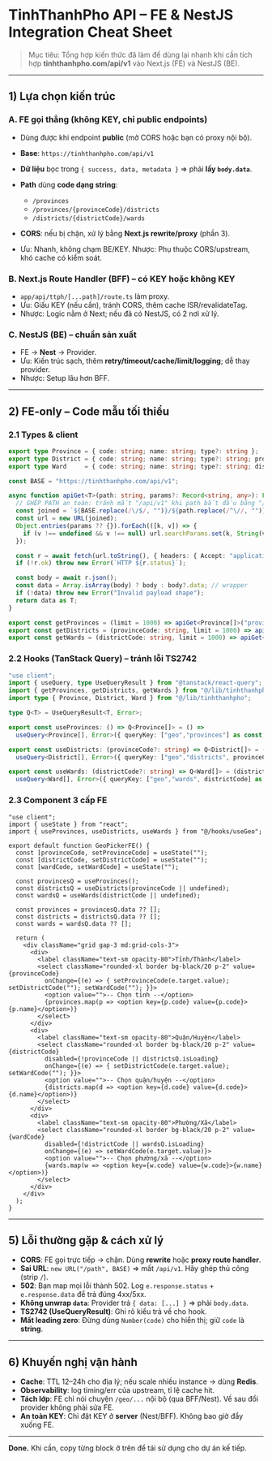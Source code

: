 # TinhThanhPho API – FE & NestJS Integration Cheat Sheet

> Mục tiêu: Tổng hợp kiến thức đã làm để dùng lại nhanh khi cần tích hợp **tinhthanhpho.com/api/v1** vào Next.js (FE) và NestJS (BE).

---

## 1) Lựa chọn kiến trúc

### A. FE gọi thẳng (không KEY, chỉ public endpoints)  

* Dùng được khi endpoint **public** (mở CORS hoặc bạn có proxy nội bộ).
* **Base**: `https://tinhthanhpho.com/api/v1`
* **Dữ liệu** bọc trong `{ success, data, metadata }` ⇒ phải **lấy `body.data`**.
* **Path** dùng **code dạng string**:

  * `/provinces`
  * `/provinces/{provinceCode}/districts`
  * `/districts/{districtCode}/wards`
* **CORS**: nếu bị chặn, xử lý bằng **Next.js rewrite/proxy** (phần 3).
* Ưu: Nhanh, không chạm BE/KEY.  Nhược: Phụ thuộc CORS/upstream, khó cache có kiểm soát.

### B. Next.js Route Handler (BFF) – có KEY hoặc không KEY

* `app/api/ttph/[...path]/route.ts` làm proxy.
* Ưu: Giấu KEY (nếu cần), tránh CORS, thêm cache ISR/revalidateTag.
* Nhược: Logic nằm ở Next; nếu đã có NestJS, có 2 nơi xử lý.

### C. NestJS (BE) – chuẩn sản xuất

* FE → **Nest** → Provider.
* Ưu: Kiến trúc sạch, thêm **retry/timeout/cache/limit/logging**; dễ thay provider.
* Nhược: Setup lâu hơn BFF.

---

## 2) FE-only – Code mẫu tối thiểu

### 2.1 Types & client

```ts
export type Province = { code: string; name: string; type?: string };
export type District = { code: string; name: string; type?: string; province_code?: string };
export type Ward     = { code: string; name: string; type?: string; district_code?: string; province_code?: string };

const BASE = "https://tinhthanhpho.com/api/v1";

async function apiGet<T>(path: string, params?: Record<string, any>): Promise<T> {
  // GHÉP PATH an toàn: tránh mất "/api/v1" khi path bắt đầu bằng "/"
  const joined = `${BASE.replace(/\/$/, "")}/${path.replace(/^\//, "")}`;
  const url = new URL(joined);
  Object.entries(params ?? {}).forEach(([k, v]) => {
    if (v !== undefined && v !== null) url.searchParams.set(k, String(v));
  });

  const r = await fetch(url.toString(), { headers: { Accept: "application/json" } });
  if (!r.ok) throw new Error(`HTTP ${r.status}`);

  const body = await r.json();
  const data = Array.isArray(body) ? body : body?.data; // wrapper
  if (!data) throw new Error("Invalid payload shape");
  return data as T;
}

export const getProvinces = (limit = 1000) => apiGet<Province[]>("provinces", { limit });
export const getDistricts = (provinceCode: string, limit = 1000) => apiGet<District[]>(`provinces/${provinceCode}/districts`, { limit });
export const getWards = (districtCode: string, limit = 1000) => apiGet<Ward[]>(`districts/${districtCode}/wards`, { limit });
```

### 2.2 Hooks (TanStack Query) – tránh lỗi TS2742

```ts
"use client";
import { useQuery, type UseQueryResult } from "@tanstack/react-query";
import { getProvinces, getDistricts, getWards } from "@/lib/tinhthanhpho";
import type { Province, District, Ward } from "@/lib/tinhthanhpho";

type Q<T> = UseQueryResult<T, Error>;

export const useProvinces: () => Q<Province[]> = () =>
  useQuery<Province[], Error>({ queryKey: ["geo","provinces"] as const, queryFn: () => getProvinces(), staleTime: 86_400_000 });

export const useDistricts: (provinceCode?: string) => Q<District[]> = (provinceCode) =>
  useQuery<District[], Error>({ queryKey: ["geo","districts", provinceCode] as const, queryFn: () => getDistricts(provinceCode!), enabled: !!provinceCode, staleTime: 86_400_000 });

export const useWards: (districtCode?: string) => Q<Ward[]> = (districtCode) =>
  useQuery<Ward[], Error>({ queryKey: ["geo","wards", districtCode] as const, queryFn: () => getWards(districtCode!), enabled: !!districtCode, staleTime: 86_400_000 });
```

### 2.3 Component 3 cấp FE

```tsx
"use client";
import { useState } from "react";
import { useProvinces, useDistricts, useWards } from "@/hooks/useGeo";

export default function GeoPickerFE() {
  const [provinceCode, setProvinceCode] = useState("");
  const [districtCode, setDistrictCode] = useState("");
  const [wardCode, setWardCode] = useState("");

  const provincesQ = useProvinces();
  const districtsQ = useDistricts(provinceCode || undefined);
  const wardsQ = useWards(districtCode || undefined);

  const provinces = provincesQ.data ?? [];
  const districts = districtsQ.data ?? [];
  const wards = wardsQ.data ?? [];

  return (
    <div className="grid gap-3 md:grid-cols-3">
      <div>
        <label className="text-sm opacity-80">Tỉnh/Thành</label>
        <select className="rounded-xl border bg-black/20 p-2" value={provinceCode}
          onChange={(e) => { setProvinceCode(e.target.value); setDistrictCode(""); setWardCode(""); }}>
          <option value="">-- Chọn tỉnh --</option>
          {provinces.map(p => <option key={p.code} value={p.code}>{p.name}</option>)}
        </select>
      </div>
      <div>
        <label className="text-sm opacity-80">Quận/Huyện</label>
        <select className="rounded-xl border bg-black/20 p-2" value={districtCode}
          disabled={!provinceCode || districtsQ.isLoading}
          onChange={(e) => { setDistrictCode(e.target.value); setWardCode(""); }}>
          <option value="">-- Chọn quận/huyện --</option>
          {districts.map(d => <option key={d.code} value={d.code}>{d.name}</option>)}
        </select>
      </div>
      <div>
        <label className="text-sm opacity-80">Phường/Xã</label>
        <select className="rounded-xl border bg-black/20 p-2" value={wardCode}
          disabled={!districtCode || wardsQ.isLoading}
          onChange={(e) => setWardCode(e.target.value)}>
          <option value="">-- Chọn phường/xã --</option>
          {wards.map(w => <option key={w.code} value={w.code}>{w.name}</option>)}
        </select>
      </div>
    </div>
  );
}
```

---


## 5) Lỗi thường gặp & cách xử lý

* **CORS**: FE gọi trực tiếp → chặn. Dùng **rewrite** hoặc **proxy route handler**.
* **Sai URL**: `new URL("/path", BASE)` ⇒ mất `/api/v1`. Hãy ghép thủ công (strip `/`).
* **502**: Bạn map mọi lỗi thành 502. Log `e.response.status` + `e.response.data` để trả đúng 4xx/5xx.
* **Không unwrap `data`**: Provider trả `{ data: [...] }` ⇒ phải `body.data`.
* **TS2742 (UseQueryResult)**: Ghi rõ kiểu trả về cho hook.
* **Mất leading zero**: Đừng dùng `Number(code)` cho hiển thị; giữ `code` là **string**.

---

## 6) Khuyến nghị vận hành

* **Cache**: TTL 12–24h cho địa lý; nếu scale nhiều instance → dùng **Redis**.
* **Observability**: log timing/err của upstream, tỉ lệ cache hit.
* **Tách lớp**: FE chỉ nói chuyện `/geo/...` nội bộ (qua BFF/Nest). Về sau đổi provider không phải sửa FE.
* **An toàn KEY**: Chỉ đặt KEY ở **server** (Nest/BFF). Không bao giờ đẩy xuống FE.

---

**Done.** Khi cần, copy từng block ở trên để tái sử dụng cho dự án kế tiếp.
